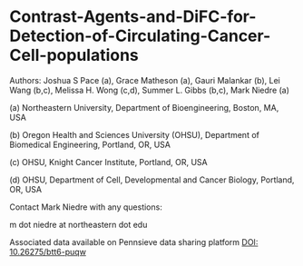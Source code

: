 # Contrast-Agents-and-DiFC-for-Detection-of-Circulating-Cancer-Cell-populations

Authors: Joshua S Pace (a), Grace Matheson (a), Gauri Malankar (b), Lei Wang (b,c), Melissa H. Wong (c,d), Summer L. Gibbs (b,c), Mark Niedre (a)

(a) Northeastern University, Department of Bioengineering, Boston, MA, USA

(b) Oregon Health and Sciences University (OHSU), Department of Biomedical Engineering, Portland, OR, USA

(c) OHSU, Knight Cancer Institute, Portland, OR, USA

(d) OHSU, Department of Cell, Developmental and Cancer Biology, Portland, OR, USA



Contact Mark Niedre with any questions:

m dot niedre at northeastern dot edu

Associated data available on Pennsieve data sharing platform [DOI: 10.26275/btt6-puqw](https://discover.pennsieve.io/datasets/346)
